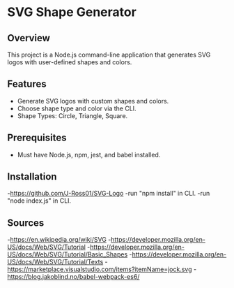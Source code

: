 # SVG Shape Generator

## Overview

This project is a Node.js command-line application that generates SVG logos with user-defined shapes and colors.

## Features

- Generate SVG logos with custom shapes and colors.
- Choose shape type and color via the CLI.
- Shape Types: Circle, Triangle, Square.

## Prerequisites

- Must have Node.js, npm, jest, and babel installed.

## Installation
-https://github.com/J-Ross01/SVG-Logo
-run "npm install" in CLI. 
-run "node index.js" in CLI.    

## Sources

-https://en.wikipedia.org/wiki/SVG
-https://developer.mozilla.org/en-US/docs/Web/SVG/Tutorial
-https://developer.mozilla.org/en-US/docs/Web/SVG/Tutorial/Basic_Shapes
-https://developer.mozilla.org/en-US/docs/Web/SVG/Tutorial/Texts
-https://marketplace.visualstudio.com/items?itemName=jock.svg
-https://blog.jakoblind.no/babel-webpack-es6/
